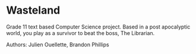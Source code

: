 # Wasteland
Grade 11 text based Computer Science project.
Based in a post apocalyptic world, you play as a survivor to beat the boss, The Librarian.

Authors: Julien Ouellette, Brandon Phillips
